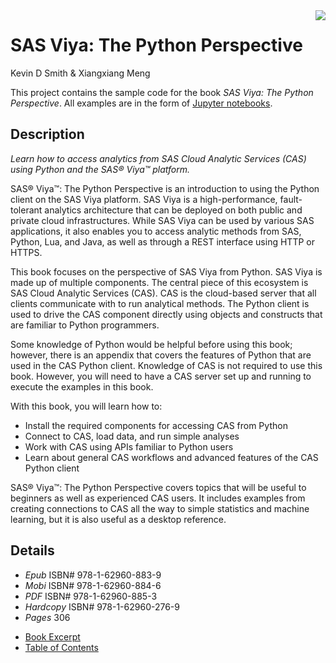 <img src='cover.jpg' align='right' />

# SAS Viya: The Python Perspective

Kevin D Smith & Xiangxiang Meng

This project contains the sample code for the book *SAS Viya: The Python
Perspective*.  All examples are in the form of
[Jupyter notebooks](http://jupyter.org).

## Description

*Learn how to access analytics from SAS Cloud Analytic Services (CAS)
using Python and the SAS® Viya™ platform.*

SAS® Viya™: The Python Perspective is an introduction to using the
Python client on the SAS Viya platform. SAS Viya is a high-performance, 
fault-tolerant analytics architecture that can be deployed on both 
public and private cloud infrastructures. While SAS Viya can be used by 
various SAS applications, it also enables you to access analytic methods 
from SAS, Python, Lua, and Java, as well as through a REST interface 
using HTTP or HTTPS.

This book focuses on the perspective of SAS Viya from Python. SAS Viya 
is made up of multiple components. The central piece of this ecosystem 
is SAS Cloud Analytic Services (CAS). CAS is the cloud-based server 
that all clients communicate with to run analytical methods. The Python 
client is used to drive the CAS component directly using objects and 
constructs that are familiar to Python programmers.

Some knowledge of Python would be helpful before using this book;
however, there is an appendix that covers the features of Python that are 
used in the CAS Python client. Knowledge of CAS is not required to use 
this book. However, you will need to have a CAS server set up and 
running to execute the examples in this book.

With this book, you will learn how to:

* Install the required components for accessing CAS from Python
* Connect to CAS, load data, and run simple analyses
* Work with CAS using APIs familiar to Python users
* Learn about general CAS workflows and advanced features of the CAS Python client

SAS® Viya™: The Python Perspective covers topics that will be useful to
beginners as well as experienced CAS users. It includes examples from 
creating connections to CAS all the way to simple statistics and machine 
learning, but it is also useful as a desktop reference.

## Details

* *Epub* ISBN# 978-1-62960-883-9
* *Mobi* ISBN# 978-1-62960-884-6
* *PDF* ISBN# 978-1-62960-885-3
* *Hardcopy* ISBN# 978-1-62960-276-9
* *Pages* 306

- [Book Excerpt](https://www.sas.com/storefront/aux/en/splcpython/69194_excerpt.pdf)
- [Table of Contents](https://www.sas.com/storefront/aux/en/splcpython/69194_toc.pdf)
